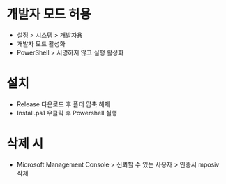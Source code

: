 # 개발자 모드 허용
 - 설정 > 시스템 > 개발자용
 - 개발자 모드 활성화
 - PowerShell > 서명하지 않고 실행 활성화

# 설치
 - Release 다운로드 후 폴더 압축 해제
 - Install.ps1 우클릭 후 Powershell 실행

# 삭제 시
 - Microsoft Management Console > 신뢰할 수 있는 사용자 > 인증서 mposiv 삭제
